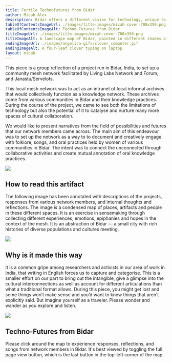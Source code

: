 ```yaml
---
title: Fertile Technofutures from Bidar
author: Micah Alex
description: Bidar offers a different vision for technology, unique to the city's socio-material reality. We present the vision in this piece - fractured, non-cohesive, multi-voiced and ephemeral.
tableOfContentsImageUrl: ./images/title-images/micah-cover-700x350.png
tableOfContentsImageAlt: Techno-Futures from Bidar
titleImageUrl: ./images/title-images/micah-cover-700x350.png
titleImageAlt: A landscape map of Bidar, painted in different shades of green and yellow splotch and splat, stroke and shallow. The contours are obvious, built on a hill as the city is. The fort isn't on the page but we can almost see it, if we squint real hard and then imagine it, like the millions of people hustling and bustling on. The city city streets drawn in electric pink buzzing with life.
endingImageUrl: ./images/angelica-gifs/clover_computer.gif
endingImageAlt: A four-leaf clover typing on laptop
layout: micah
---
```


This piece is a group reflection of a project run in Bidar, India, to set up a community mesh network facilitated by Living Labs Network and Forum, and Janastu/Servelots. 

This local mesh network was to act as an intranet of local informal archives that would collectively function as a knowledge network. These archives come from various communities in Bidar and their knowledge practices. During the course of the project, we came to see both the limitations of technology but also the potential of it to catalyse and nurture many more spaces of cultural collaboration. 

We would like to present narratives from the field of possibilities and futures that our network members came across. The main aim of this endeavour was to set up the network as a way to to document and creatively engage with folklore, songs, and oral practices held by women of various communities in Bidar. The intent was to connect the unconnected through collaborative activities and create mutual annotation of oral knowledge practices. 


![](../images/angelica-gifs/tinyworm-3.gif)


## How to read this artifact

The following image has been annotated with descriptions of the projects, responses from various network members, and internal thoughts and reflections. The image is a condensed map of places, artifacts and people in these different spaces. It is an exercise in sensemaking through collecting different experiences, emotions, epiphanies and hopes in the context of the mesh. It is an abstraction of Bidar  — a small city with rich histories of diverse populations and cultures meeting.


![](../images/angelica-gifs/tinyworm-2.gif)


## Why is it made this way 

It is a common gripe among researchers and activists in our area of work in India, that writing in English forces us to capture and categorise. This is a smaller effort on our part to bring out the intangible, give a glimpse into the cultural interconnections as well as account for different articulations than what a traditional format allows. During this piece, you might get lost and some things won’t make sense and you’d want to know things that aren’t explicitly said. But imagine yourself as a traveler. Please wonder and wander as you explore and listen. 


![](../images/angelica-gifs/blue_flower.gif)


## Techno-Futures from Bidar

Please click around the map to experience responses, reflections, and songs from network members in Bidar. It's best viewed by toggling the full page view button, which is the last button in the top-left corner of the map.


<!-- see layouts/pieces/micah.html -->
